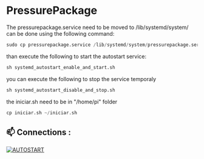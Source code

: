 # PressurePackage


The pressurepackage.service need to be moved to /lib/systemd/system/
can be done using the following command:

```python
sudo cp pressurepackage.service /lib/systemd/system/pressurepackage.service
```
than execute the following to start the autostart service:
```python
sh systemd_autostart_enable_and_start.sh
```
you can execute the following to stop the service temporaly
```python
sh systemd_autostart_disable_and_stop.sh
```
the iniciar.sh need to be in "/home/pi" folder
```python
cp iniciar.sh ~/iniciar.sh
```
## 📫 Connections :

[![AUTOSTART](https://img.shields.io/badge/Main%20-%23323330.svg?&style=for-the-badge&logo=Main%20ff&logoColor=black&color=8000FF)](https://github.com/kelvinhenriqu/PressurePackage/tree/main/)
